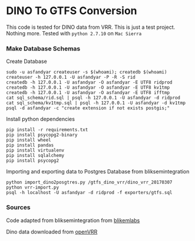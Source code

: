 DINO To GTFS Conversion
=======================

This code is tested for DINO data from VRR. This is just a test project. Nothing more.
Tested with `python 2.7.10` on `Mac Sierra`


### Make Database Schemas


Create Database
```
sudo -u asfandyar createuser -s $(whoami); createdb $(whoami)
createuser -h 127.0.0.1 -U asfandyar -P -R -S rid
createdb -h 127.0.0.1 -U asfandyar -O asfandyar -E UTF8 ridprod
createdb -h 127.0.0.1 -U asfandyar -O asfandyar -E UTF8 kv1tmp
createdb -h 127.0.0.1 -U asfandyar -O asfandyar -E UTF8 ifftmp
cat sql_schema/rid.sql | psql -h 127.0.0.1 -U asfandyar -d ridprod
cat sql_schema/kv1tmp.sql | psql -h 127.0.0.1 -U asfandyar -d kv1tmp
psql -d asfandyar -c "create extension if not exists postgis;"
```

Install python dependencies
```
pip install -r requirements.txt
pip install psycopg2-binary
pip install wheel
pip install pandas
pip install virtualenv
pip install sqlalchemy
pip install psycopg2
```

Importing and exporting data to Postgres Database from bliksemintegration
```
python import_dino2posgtres.py /gtfs_dino_vrr/dino_vrr_20170307
python vrr-import.py
psql -h localhost -U asfandyar -d ridprod -f exporters/gtfs.sql
```

### Sources

Code adapted from bliksemintegration from [blikemlabs](http://docs.plannerstack.org/en/latest/bliksem/Introduction/)

Dino data downloaded from [openVRR](https://www.openvrr.de/id/dataset/dino-daten)